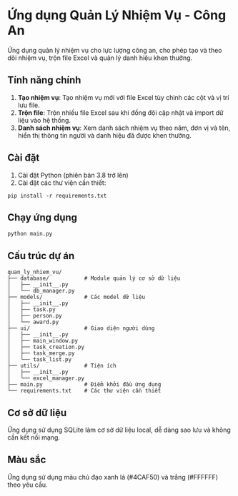 # Ứng dụng Quản Lý Nhiệm Vụ - Công An

Ứng dụng quản lý nhiệm vụ cho lực lượng công an, cho phép tạo và theo dõi nhiệm vụ, trộn file Excel và quản lý danh hiệu khen thưởng.

## Tính năng chính

1. **Tạo nhiệm vụ**: Tạo nhiệm vụ mới với file Excel tùy chỉnh các cột và vị trí lưu file.
2. **Trộn file**: Trộn nhiều file Excel sau khi đồng đội cập nhật và import dữ liệu vào hệ thống.
3. **Danh sách nhiệm vụ**: Xem danh sách nhiệm vụ theo năm, đơn vị và tên, hiển thị thông tin người và danh hiệu đã được khen thưởng.

## Cài đặt

1. Cài đặt Python (phiên bản 3.8 trở lên)
2. Cài đặt các thư viện cần thiết:

```
pip install -r requirements.txt
```

## Chạy ứng dụng

```
python main.py
```

## Cấu trúc dự án

```
quan_ly_nhiem_vu/
├── database/           # Module quản lý cơ sở dữ liệu
│   ├── __init__.py
│   └── db_manager.py
├── models/             # Các model dữ liệu
│   ├── __init__.py
│   ├── task.py
│   ├── person.py
│   └── award.py
├── ui/                 # Giao diện người dùng
│   ├── __init__.py
│   ├── main_window.py
│   ├── task_creation.py
│   ├── task_merge.py
│   └── task_list.py
├── utils/              # Tiện ích
│   ├── __init__.py
│   └── excel_manager.py
├── main.py             # Điểm khởi đầu ứng dụng
└── requirements.txt    # Các thư viện cần thiết
```

## Cơ sở dữ liệu

Ứng dụng sử dụng SQLite làm cơ sở dữ liệu local, dễ dàng sao lưu và không cần kết nối mạng.

## Màu sắc

Ứng dụng sử dụng màu chủ đạo xanh lá (#4CAF50) và trắng (#FFFFFF) theo yêu cầu.
